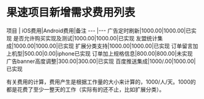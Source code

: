 # 果速项目新增需求费用列表

项目 | iOS费用|Android费用|备注
--- |---
广告定时刷新|1000.00|1000.00|已实现
是否允许购买实现及测试|1000.00|1000.00|已实现
友盟统计集成|1000.00|1000.00|已实现
扩展分类支持|1000.00|1000.00|已实现
订单留言加上机型|500.00|0.00|iphone已实现
订单加上规格信息|800.00|800.00|未实现
广告banner高度调整|300.00|300.00|已实现
百度推送集成|1000/.00|1000.00|已实现


有关费用的计算，费用产生是根据工作量的大小来计算的，1000/人/天。1000的都是花费了至少一整天的工作（实际有的还不止，比如扩展分类）。
